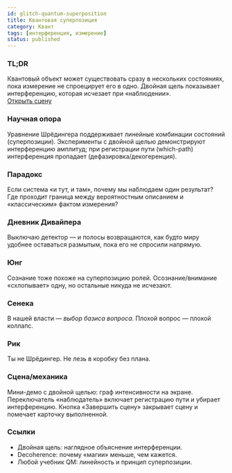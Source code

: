 ```yaml
---
id: glitch-quantum-superposition
title: Квантовая суперпозиция
category: Квант
tags: [интерференция, измерение]
status: published
---
```


### TL;DR
Квантовый объект может существовать сразу в нескольких состояниях, пока измерение не спроецирует его в одно. Двойная щель показывает интерференцию, которая исчезает при «наблюдении».  
[Открыть сцену](#/scene/quantum-superposition)

### Научная опора
Уравнение Шрёдингера поддерживает линейные комбинации состояний (суперпозиции). Эксперименты с двойной щелью демонстрируют интерференцию амплитуд; при регистрации пути (which-path) интерференция пропадает (дефазировка/декогеренция).

### Парадокс
Если система «и тут, и там», почему мы наблюдаем один результат? Где проходит граница между вероятностным описанием и «классическим» фактом измерения?

### Дневник Дивайпера
Выключаю детектор — и полосы возвращаются, как будто миру удобнее оставаться размытым, пока его не спросили напрямую.

### Юнг
Сознание тоже похоже на суперпозицию ролей. Осознание/внимание «схлопывает» одну, но остальные никуда не исчезают.

### Сенека
В нашей власти — *выбор базиса вопроса*. Плохой вопрос — плохой коллапс.

### Рик
Ты не Шрёдингер. Не лезь в коробку без плана.

### Сцена/механика
Мини-демо с двойной щелью: граф интенсивности на экране. Переключатель «наблюдатель» включает регистрацию пути и убирает интерференцию. Кнопка «Завершить сцену» закрывает сцену и помечает карточку выполненной.

### Ссылки
- Двойная щель: наглядное объяснение интерференции.
- Decoherence: почему «магии» меньше, чем кажется.
- Любой учебник QM: линейность и принцип суперпозиции.
